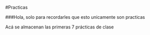 #Practicas

###Hola, solo para recordarles que esto unicamente son practicas

Acá se almacenan las primeras 7 prácticas de clase
